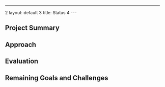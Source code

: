 ---
2 layout: default
3 title: Status
4 ---

## Project Summary
<!--- things may have changed since proposal (even if they haven’t), write a short
paragraph summarizing the goals of the project (updated/improved version from the proposal). --->

## Approach
<!--- Give a detailed description of your approach, in a few paragraphs. You should summarize the
main algorithm you are using, such as by writing out the update equation (even if it is off-the-shelf). You
should also give details about the approach as it applies to your scenario. For example, if you are using
reinforcement learning for a given scenario, describe the MDP in detail, i.e. how many states/actions you
have, what does the reward function look like. A good guideline is to incorporate sufficient details so that
most of your approach is reproducible by a reader. I encourage you to use figures, as appropriate, for this,
as I provided in the writeup for the first assignment (available here: http://sameersingh.org/courses/
aiproj/sp17/assignments.html#assignment1). I recommend at least 2-3 paragraphs. --->

## Evaluation
<!--- An important aspect of your project, as we mentioned in the beginning, is evaluating your
project. Be clear and precise about describing the evaluation setup, for both quantitative and qualitative
results. Present the results to convince the reader that you have a working implementation. Use plots, charts,
tables, screenshots, figures, etc. as needed. I expect you will need at least a few paragraphs to describe each
type of evaluation that you perform. --->

## Remaining Goals and Challenges
<!--- In a few paragraphs, describe your goals for the next 2-3 weeks, when
the final report is due. At the very least, describe how you consider your prototype to be limited, and what
you want to add to make it a complete contribution. Note that if you think your algorithm is quite good,
but have not performed sufficient evaluation, doing them can also be a reasonable goal. Similarly, you may
propose some baselines (such as a hand-coded policy) that you did not get a chance to implement, but
want to compare against for the final submission. Finally, given your experience so far, describe some of the
challenges you anticipate facing by the time your final report is due, how crippling you think it might be,
and what you might do to solve them. --->
